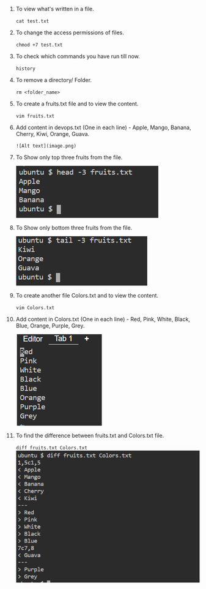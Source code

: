 1. To view what's written in a file.

    ```cat test.txt```
 
2. To change the access permissions of files.
    
    ```chmod +7 test.txt```

3. To check which commands you have run till now.

    ```history```

4. To remove a directory/ Folder.

    ```rm <folder_name>```

5. To create a fruits.txt file and to view the content.

    ```vim fruits.txt```

6. Add content in devops.txt (One in each line) - Apple, Mango, Banana, Cherry, Kiwi, Orange, Guava.

       ![Alt text](image.png) 

7. To Show only top three fruits from the file.

    ![head -3 fruits.txt](image-1.png)

8. To Show only bottom three fruits from the file.

    ![tail -3 fruits.txt](image-2.png)

9. To create another file Colors.txt and to view the content.

    ``vim Colors.txt``

10. Add content in Colors.txt (One in each line) - Red, Pink, White, Black, Blue, Orange, Purple, Grey.

    ![Alt text](image-3.png)

11. To find the difference between fruits.txt and Colors.txt file.

    ``diff fruits.txt Colors.txt``    
    ![Alt text](image-4.png)